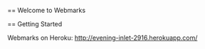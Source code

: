 == Welcome to Webmarks

== Getting Started

Webmarks on Heroku:
http://evening-inlet-2916.herokuapp.com/